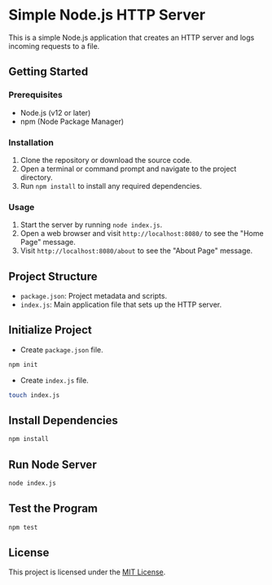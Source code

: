 # Simple Node.js HTTP Server

This is a simple Node.js application that creates an HTTP server and logs incoming requests to a file.

## Getting Started

### Prerequisites

- Node.js (v12 or later)
- npm (Node Package Manager)

### Installation

1. Clone the repository or download the source code.
2. Open a terminal or command prompt and navigate to the project directory.
3. Run `npm install` to install any required dependencies.

### Usage

1. Start the server by running `node index.js`.
2. Open a web browser and visit `http://localhost:8080/` to see the "Home Page" message.
3. Visit `http://localhost:8080/about` to see the "About Page" message.


## Project Structure

- `package.json`: Project metadata and scripts.
- `index.js`: Main application file that sets up the HTTP server.
## Initialize Project

- Create `package.json` file.
```bash
npm init
```
- Create `index.js` file.
```bash
touch index.js
```




## Install Dependencies

```bash
npm install
```

## Run Node Server

```bash
node index.js
```

## Test the Program

```bash
npm test
```

## License

This project is licensed under the [MIT License](LICENSE).
